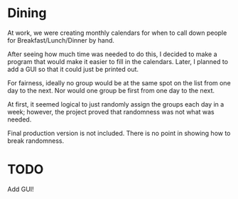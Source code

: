# Dining
At work, we were creating monthly calendars for when to call down people for Breakfast/Lunch/Dinner by hand.

After seeing how much time was needed to do this, I decided to make a program that would make it easier to fill in the calendars.
Later, I planned to add a GUI so that it could just be printed out.

For fairness, ideally no group would be at the same spot on the list from one day to the next.
Nor would one group be first from one day to the next.

At first, it seemed logical to just randomly assign the groups each day in a week; however, the project proved that randomness was not what was needed.

Final production version is not included. There is no point in showing how to break randomness.

# TODO
Add GUI!
